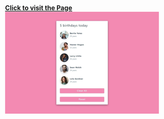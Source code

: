 <a href="https://birthday-reminder-bay.vercel.app/">
    <h2>Click to visit the Page</button>
</a>
<img src="./src/assets/br.jpeg"/>

